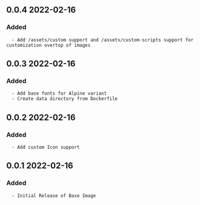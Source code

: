 ## 0.0.4 2022-02-16 <dave at tiredofit dot ca>

   ### Added
      - Add /assets/custom support and /assets/custom-scripts support for customization overtop of images


## 0.0.3 2022-02-16 <dave at tiredofit dot ca>

   ### Added
      - Add base fonts for Alpine variant
      - Create data directory from Dockerfile


## 0.0.2 2022-02-16 <dave at tiredofit dot ca>

   ### Added
      - Add custom Icon support


## 0.0.1 2022-02-16 <dave at tiredofit dot ca>

   ### Added
      - Initial Release of Base Image


